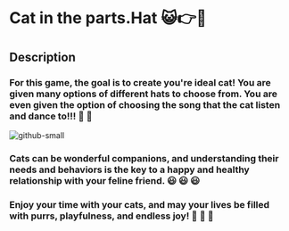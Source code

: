 # **Cat in the parts.Hat** :smiley_cat::point_right::tophat:

## Description

### **For this game, the goal is to create you're ideal cat! You are given many options of different hats to choose from. You are even given the option of choosing the song that the cat listen and dance to!!!**  :musical_note: :dancer:

![github-small](https://pbs.twimg.com/media/FsLVnfXXsAIXbQN.png)


### **Cats can be wonderful companions, and understanding their needs and behaviors is the key to a happy and healthy relationship with your feline friend.** :smiley:	:smiley:	:smiley:	

### **Enjoy your time with your cats, and may your lives be filled with purrs, playfulness, and endless joy!** :smiling_face_with_three_hearts: :smiling_face_with_three_hearts: :smiling_face_with_three_hearts:

